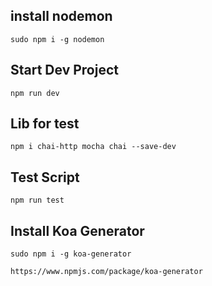 ## install nodemon

```
sudo npm i -g nodemon
```

## Start Dev Project

```
npm run dev
```

## Lib for test

```
npm i chai-http mocha chai --save-dev
```

## Test Script

```
npm run test
```

## Install Koa Generator

```
sudo npm i -g koa-generator
```

```
https://www.npmjs.com/package/koa-generator
```
